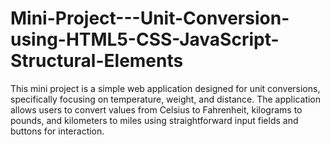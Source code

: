 # Mini-Project---Unit-Conversion-using-HTML5-CSS-JavaScript-Structural-Elements
This mini project is a simple web application designed for unit conversions, specifically focusing on temperature, weight, and distance. The application allows users to convert values from Celsius to Fahrenheit, kilograms to pounds, and kilometers to miles using straightforward input fields and buttons for interaction.
